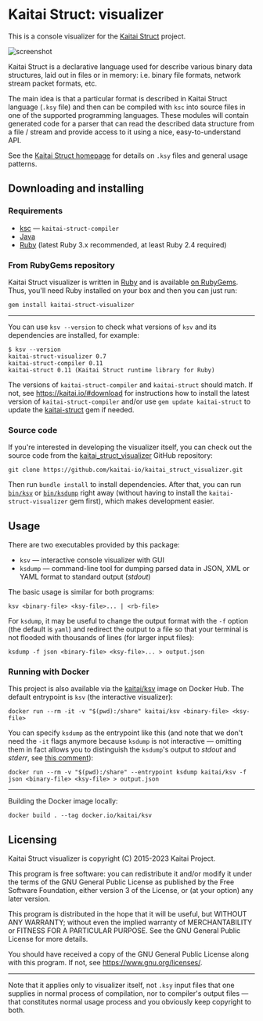 # Kaitai Struct: visualizer

This is a console visualizer for the [Kaitai Struct](https://github.com/kaitai-io/kaitai_struct) project.

![screenshot](screenshot.png)

Kaitai Struct is a declarative language used for describe various
binary data structures, laid out in files or in memory: i.e. binary
file formats, network stream packet formats, etc.

The main idea is that a particular format is described in Kaitai
Struct language (`.ksy` file) and then can be compiled with
`ksc` into source files in one of the supported programming
languages. These modules will contain generated code for a parser
that can read the described data structure from a file / stream and provide
access to it using a nice, easy-to-understand API.

See the [Kaitai Struct homepage](https://kaitai.io/) for details on `.ksy` files and general usage patterns.

## Downloading and installing

### Requirements

- [ksc](https://kaitai.io/#download) — `kaitai-struct-compiler`
- [Java](https://openjdk.java.net/install/)
- [Ruby](https://www.ruby-lang.org/) (latest Ruby 3.x recommended,
  at least Ruby 2.4 required)

### From RubyGems repository

Kaitai Struct visualizer is written in [Ruby](https://www.ruby-lang.org/) and is
available [on RubyGems](https://rubygems.org/gems/kaitai-struct-visualizer). Thus,
you'll need Ruby installed on your box and then you can just run:

```shell
gem install kaitai-struct-visualizer
```

---

You can use `ksv --version` to check what versions of `ksv` and its dependencies are installed, for example:

```console
$ ksv --version
kaitai-struct-visualizer 0.7
kaitai-struct-compiler 0.11
kaitai-struct 0.11 (Kaitai Struct runtime library for Ruby)
```

The versions of `kaitai-struct-compiler` and `kaitai-struct` should match. If not, see https://kaitai.io/#download for instructions how to install the latest version of `kaitai-struct-compiler` and/or use `gem update kaitai-struct` to update the [kaitai-struct](https://rubygems.org/gems/kaitai-struct) gem if needed.

### Source code

If you're interested in developing the visualizer itself, you can check
out the source code from the [kaitai_struct_visualizer](https://github.com/kaitai-io/kaitai_struct_visualizer) GitHub repository:

```shell
git clone https://github.com/kaitai-io/kaitai_struct_visualizer.git
```

Then run `bundle install` to install dependencies. After that, you can run [`bin/ksv`](bin/ksv) or [`bin/ksdump`](bin/ksdump) right away (without having to install the `kaitai-struct-visualizer` gem first), which makes development easier.

## Usage

There are two executables provided by this package:

* `ksv` — interactive console visualizer with GUI
* `ksdump` — command-line tool for dumping parsed data in JSON, XML or YAML format to standard output (_stdout_)

The basic usage is similar for both programs:

```shell
ksv <binary-file> <ksy-file>... | <rb-file>
```

For `ksdump`, it may be useful to change the output format with the `-f` option (the default is `yaml`) and redirect the output to a file so that your terminal is not flooded with thousands of lines (for larger input files):

```shell
ksdump -f json <binary-file> <ksy-file>... > output.json
```

### Running with Docker

This project is also available via the [kaitai/ksv](https://hub.docker.com/r/kaitai/ksv) image on Docker Hub. The default entrypoint is `ksv` (the interactive visualizer):

```shell
docker run --rm -it -v "$(pwd):/share" kaitai/ksv <binary-file> <ksy-file>
```

You can specify `ksdump` as the entrypoint like this (and note that we don't need the `-it` flags anymore because `ksdump` is not interactive — omitting them in fact allows you to distinguish the `ksdump`'s output to _stdout_ and _stderr_, see [this comment](https://github.com/kaitai-io/kaitai_struct_visualizer/issues/56#issuecomment-1666629764)):

```shell
docker run --rm -v "$(pwd):/share" --entrypoint ksdump kaitai/ksv -f json <binary-file> <ksy-file> > output.json
```

---

Building the Docker image locally:
```shell
docker build . --tag docker.io/kaitai/ksv
```

## Licensing

Kaitai Struct visualizer is copyright (C) 2015-2023 Kaitai Project.

This program is free software: you can redistribute it and/or modify
it under the terms of the GNU General Public License as published by
the Free Software Foundation, either version 3 of the License, or
(at your option) any later version.

This program is distributed in the hope that it will be useful,
but WITHOUT ANY WARRANTY; without even the implied warranty of
MERCHANTABILITY or FITNESS FOR A PARTICULAR PURPOSE.  See the
GNU General Public License for more details.

You should have received a copy of the GNU General Public License
along with this program.  If not, see <https://www.gnu.org/licenses/>.

---

Note that it applies only to visualizer itself, not `.ksy` input files
that one supplies in normal process of compilation, nor to compiler's
output files — that constitutes normal usage process and you obviously
keep copyright to both.
